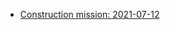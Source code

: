 * [Construction mission: 2021-07-12](session-2021-07-12.md)
<!--stackedit_data:
eyJoaXN0b3J5IjpbLTE3ODUyNDUyMDRdfQ==
-->